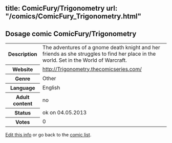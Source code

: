 title: ComicFury/Trigonometry
url: "/comics/ComicFury_Trigonometry.html"
---
Dosage comic ComicFury/Trigonometry
-----------------------------------------

<p id="msg"></p>
<script type="text/javascript">
if (window.location.search === '?edit_info_mail=sent_ok') {
  var elem = document.getElementById("msg");
  elem.innerHTML = 'Edited information sucessfully sent for review, which is usually done daily. Thanks!';
  elem.className = 'ok';
}
</script>
<table class="comicinfo">
<tr>
<th>Description</th><td>The adventures of a gnome death knight and her friends as she struggles to find her place in the world. Set in the World of Warcraft.</td>
</tr>
<tr>
<th>Website</th><td><a href="http://Trigonometry.thecomicseries.com/">http://Trigonometry.thecomicseries.com/</a></td>
</tr>
<tr>
<th>Genre</th><td>Other</td>
</tr>
<tr>
<th>Language</th><td>English</td>
</tr>
<tr>
<th>Adult content</th><td>no</td>
</tr>
<tr>
<th>Status</th><td>ok on 04.05.2013</td>
</tr>
<tr>
<th>Votes</th><td>0</td>
</tr>
</table>

[Edit this info](ComicFury_Trigonometry_edit.html) or go back to the [comic list](../comic-index.html).
